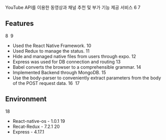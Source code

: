 
YouTube API를 이용한 동영상과 채널 추천 및 부가 기능 제공 서비스
6
​
7
## Features
8
​
9
- Used the React Native Framework.
10
- Used Redux to manage the status.
11
- Hide and managed native files from users through expo.
12
- Express was used for DB connection and routing
13
- Babel converts the browser to a comprehensible grammar.
14
- Implemented Backend through MongoDB.
15
- Use the body-parser to conveniently extract parameters from the body of the POST request data.
16
​
17
## Environment
18
- React-native-os - 1.0.1
19
- Recat-Redux - 7.2.1
20
- Express - 4.17.1
